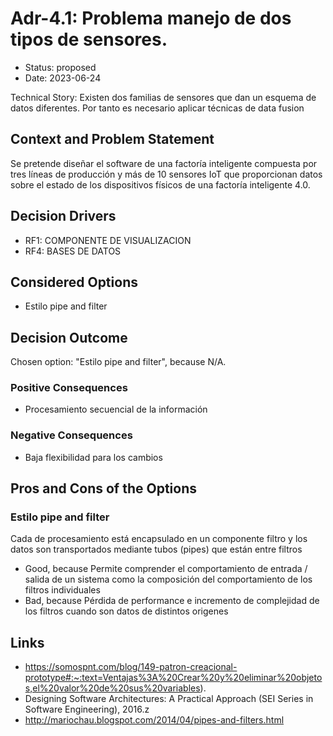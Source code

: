 # Adr-4.1: Problema manejo de dos tipos de sensores.

* Status: proposed
* Date: 2023-06-24

Technical Story: Existen dos familias de sensores que dan un esquema de datos diferentes. Por tanto es necesario aplicar técnicas de data fusion

## Context and Problem Statement

Se pretende diseñar el software de una factoría inteligente compuesta por tres líneas de
producción y más de 10 sensores IoT que proporcionan datos sobre el estado de los dispositivos
físicos de una factoría inteligente 4.0.

## Decision Drivers

* RF1: COMPONENTE DE VISUALIZACION
* RF4: BASES DE DATOS

## Considered Options

* Estilo pipe and filter

## Decision Outcome

Chosen option: "Estilo pipe and filter", because N/A.

### Positive Consequences

* Procesamiento secuencial de la información

### Negative Consequences

* Baja flexibilidad para los cambios 

## Pros and Cons of the Options

### Estilo pipe and filter

Cada de procesamiento está encapsulado en un componente filtro y los datos son transportados mediante tubos (pipes) que están entre filtros

* Good, because Permite comprender el comportamiento de entrada / salida de un sistema como la composición del comportamiento de los filtros individuales
* Bad, because Pérdida de performance e incremento de complejidad de los filtros cuando son datos de distintos origenes

## Links

* https://somospnt.com/blog/149-patron-creacional-prototype#:~:text=Ventajas%3A%20Crear%20y%20eliminar%20objetos,el%20valor%20de%20sus%20variables).
* Designing Software Architectures: A Practical Approach (SEI Series in Software Engineering), 2016.z
* http://mariochau.blogspot.com/2014/04/pipes-and-filters.html

